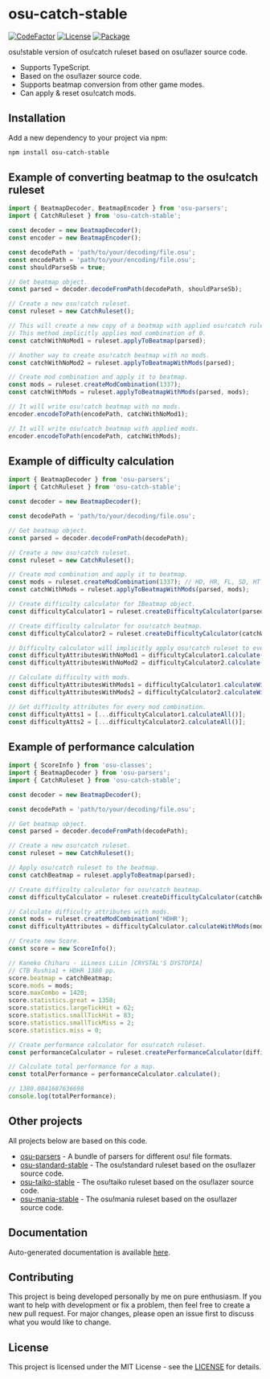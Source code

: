 # osu-catch-stable
[![CodeFactor](https://img.shields.io/codefactor/grade/github/kionell/osu-catch-stable)](https://www.codefactor.io/repository/github/kionell/osu-catch-stable)
[![License](https://img.shields.io/github/license/kionell/osu-catch-stable)](https://github.com/kionell/osu-catch-stable/blob/master/LICENSE)
[![Package](https://img.shields.io/npm/v/osu-catch-stable)](https://www.npmjs.com/package/osu-catch-stable)


osu!stable version of osu!catch ruleset based on osu!lazer source code.

- Supports TypeScript.
- Based on the osu!lazer source code.
- Supports beatmap conversion from other game modes.
- Can apply & reset osu!catch mods.

## Installation

Add a new dependency to your project via npm:

```bash
npm install osu-catch-stable
```

## Example of converting beatmap to the osu!catch ruleset

```js
import { BeatmapDecoder, BeatmapEncoder } from 'osu-parsers';
import { CatchRuleset } from 'osu-catch-stable';

const decoder = new BeatmapDecoder();
const encoder = new BeatmapEncoder();

const decodePath = 'path/to/your/decoding/file.osu';
const encodePath = 'path/to/your/encoding/file.osu';
const shouldParseSb = true;

// Get beatmap object.
const parsed = decoder.decodeFromPath(decodePath, shouldParseSb);

// Create a new osu!catch ruleset.
const ruleset = new CatchRuleset();

// This will create a new copy of a beatmap with applied osu!catch ruleset.
// This method implicitly applies mod combination of 0.
const catchWithNoMod1 = ruleset.applyToBeatmap(parsed);

// Another way to create osu!catch beatmap with no mods. 
const catchWithNoMod2 = ruleset.applyToBeatmapWithMods(parsed);

// Create mod combination and apply it to beatmap.
const mods = ruleset.createModCombination(1337);
const catchWithMods = ruleset.applyToBeatmapWithMods(parsed, mods);

// It will write osu!catch beatmap with no mods.
encoder.encodeToPath(encodePath, catchWithNoMod1);

// It will write osu!catch beatmap with applied mods.
encoder.encodeToPath(encodePath, catchWithMods);
```

## Example of difficulty calculation

```js
import { BeatmapDecoder } from 'osu-parsers';
import { CatchRuleset } from 'osu-catch-stable';

const decoder = new BeatmapDecoder();

const decodePath = 'path/to/your/decoding/file.osu';

// Get beatmap object.
const parsed = decoder.decodeFromPath(decodePath);

// Create a new osu!catch ruleset.
const ruleset = new CatchRuleset();

// Create mod combination and apply it to beatmap.
const mods = ruleset.createModCombination(1337); // HD, HR, FL, SD, HT
const catchWithMods = ruleset.applyToBeatmapWithMods(parsed, mods);

// Create difficulty calculator for IBeatmap object.
const difficultyCalculator1 = ruleset.createDifficultyCalculator(parsed);

// Create difficulty calculator for osu!catch beatmap.
const difficultyCalculator2 = ruleset.createDifficultyCalculator(catchWithMods);

// Difficulty calculator will implicitly apply osu!catch ruleset to every beatmap.
const difficultyAttributesWithNoMod1 = difficultyCalculator1.calculate();
const difficultyAttributesWithNoMod2 = difficultyCalculator2.calculate();

// Calculate difficulty with mods.
const difficultyAttributesWithMods1 = difficultyCalculator1.calculateWithMods(mods);
const difficultyAttributesWithMods2 = difficultyCalculator2.calculateWithMods(mods);

// Get difficulty attributes for every mod combination.
const difficultyAtts1 = [...difficultyCalculator1.calculateAll()];
const difficultyAtts2 = [...difficultyCalculator2.calculateAll()];
```

## Example of performance calculation

```js
import { ScoreInfo } from 'osu-classes';
import { BeatmapDecoder } from 'osu-parsers';
import { CatchRuleset } from 'osu-catch-stable';

const decoder = new BeatmapDecoder();

const decodePath = 'path/to/your/decoding/file.osu';

// Get beatmap object.
const parsed = decoder.decodeFromPath(decodePath);

// Create a new osu!catch ruleset.
const ruleset = new CatchRuleset();

// Apply osu!catch ruleset to the beatmap.
const catchBeatmap = ruleset.applyToBeatmap(parsed);

// Create difficulty calculator for osu!catch beatmap.
const difficultyCalculator = ruleset.createDifficultyCalculator(catchBeatmap);

// Calculate difficulty attributes with mods.
const mods = ruleset.createModCombination('HDHR');
const difficultyAttributes = difficultyCalculator.calculateWithMods(mods);

// Create new Score.
const score = new ScoreInfo();

// Kaneko Chiharu - iLLness LiLin [CRYSTAL'S DYSTOPIA]
// CTB Rushia1 + HDHR 1380 pp.
score.beatmap = catchBeatmap;
score.mods = mods;
score.maxCombo = 1420;
score.statistics.great = 1358;
score.statistics.largeTickHit = 62;
score.statistics.smallTickHit = 83;
score.statistics.smallTickMiss = 2;
score.statistics.miss = 0;

// Create performance calculator for osu!catch ruleset.
const performanceCalculator = ruleset.createPerformanceCalculator(difficultyAttributes, score);

// Calculate total performance for a map.
const totalPerformance = performanceCalculator.calculate();

// 1380.0841687636698
console.log(totalPerformance);
```

## Other projects

All projects below are based on this code.

- [osu-parsers](https://github.com/kionell/osu-parsers.git) - A bundle of parsers for different osu! file formats.
- [osu-standard-stable](https://github.com/kionell/osu-standard-stable.git) - The osu!standard ruleset based on the osu!lazer source code.
- [osu-taiko-stable](https://github.com/kionell/osu-taiko-stable.git) - The osu!taiko ruleset based on the osu!lazer source code.
- [osu-mania-stable](https://github.com/kionell/osu-mania-stable.git) - The osu!mania ruleset based on the osu!lazer source code.

## Documentation

Auto-generated documentation is available [here](https://kionell.github.io/osu-catch-stable/).

## Contributing

This project is being developed personally by me on pure enthusiasm. If you want to help with development or fix a problem, then feel free to create a new pull request. For major changes, please open an issue first to discuss what you would like to change.

## License
This project is licensed under the MIT License - see the [LICENSE](https://choosealicense.com/licenses/mit/) for details.